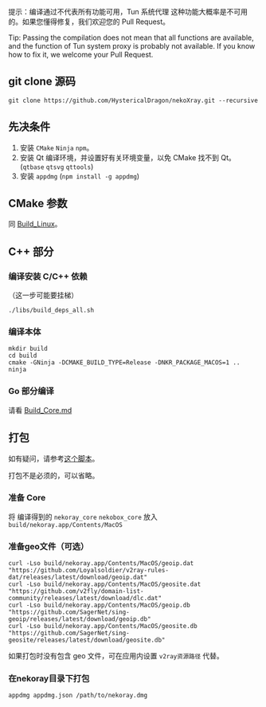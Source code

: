 提示：编译通过不代表所有功能可用，Tun 系统代理 这种功能大概率是不可用的。如果您懂得修复，我们欢迎您的 Pull Request。

Tip: Passing the compilation does not mean that all functions are available, and the function of Tun system proxy is probably not available. If you know how to fix it, we welcome your Pull Request.

## git clone 源码

```
git clone https://github.com/HystericalDragon/nekoXray.git --recursive
```

## 先决条件

1. 安装 `CMake` `Ninja` `npm`。
2. 安装 Qt 编译环境，并设置好有关环境变量，以免 CMake 找不到 Qt。 (`qtbase` `qtsvg` `qttools`)
3. 安装 `appdmg` (`npm install -g appdmg`)

## CMake 参数

同 [Build_Linux](./Build_Linux.md)。

## C++ 部分

### 编译安装 C/C++ 依赖

（这一步可能要挂梯）

```shell
./libs/build_deps_all.sh
```

### 编译本体

```shell
mkdir build
cd build
cmake -GNinja -DCMAKE_BUILD_TYPE=Release -DNKR_PACKAGE_MACOS=1 ..
ninja
```

### Go 部分编译

请看 [Build_Core.md](./Build_Core.md)

## 打包

如有疑问，请参考[这个脚本](/libs/deploy_macos.sh)。

打包不是必须的，可以省略。

### 准备 Core

将 编译得到的 `nekoray_core` `nekobox_core` 放入 `build/nekoray.app/Contents/MacOS`

### 准备geo文件（可选）

```shell
curl -Lso build/nekoray.app/Contents/MacOS/geoip.dat "https://github.com/Loyalsoldier/v2ray-rules-dat/releases/latest/download/geoip.dat"
curl -Lso build/nekoray.app/Contents/MacOS/geosite.dat "https://github.com/v2fly/domain-list-community/releases/latest/download/dlc.dat"
curl -Lso build/nekoray.app/Contents/MacOS/geoip.db "https://github.com/SagerNet/sing-geoip/releases/latest/download/geoip.db"
curl -Lso build/nekoray.app/Contents/MacOS/geosite.db "https://github.com/SagerNet/sing-geosite/releases/latest/download/geosite.db"
```

如果打包时没有包含 geo 文件，可在应用内设置 `v2ray资源路径` 代替。

### 在nekoray目录下打包

```shell
appdmg appdmg.json /path/to/nekoray.dmg
```
